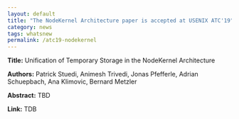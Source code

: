 ```yaml
---
layout: default
title: "The NodeKernel Architecture paper is accepted at USENIX ATC'19"
category: news 
tags: whatsnew
permalink: /atc19-nodekernel
---
```


**Title:** Unification of Temporary Storage in the NodeKernel Architecture

**Authors:** Patrick Stuedi, Animesh Trivedi, Jonas Pfefferle, Adrian Schuepbach, Ana Klimovic, Bernard Metzler

**Abstract:** TBD

**Link:** TDB

